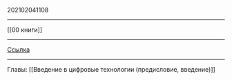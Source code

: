 202102041108
***
[[00 книги]]
***
[Ссылка](https://habr.com/ru/post/520610/)
***
Главы:
[[Введение в цифровые технологии (предисловие, введение)]]